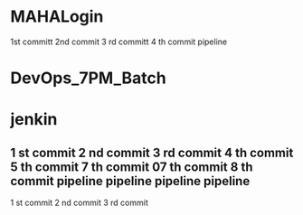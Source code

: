 # MAHALogin
1st committ
2nd commit
3 rd committ
4 th commit pipeline


# DevOps_7PM_Batch
# jenkin
1 st commit 
2 nd commit
3 rd commit 
4 th commit
5 th commit
7 th commit
07 th commit 
8 th commit
pipeline
pipeline
pipeline
pipeline
-------------
1 st commit
2 nd commit
3 rd commit
